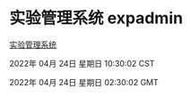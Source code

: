 # 实验管理系统 expadmin
[实验管理系统](http://59.174.24.91:56808/expadmin-782313d2-e1b1-4ea7-932e-3a55e6a1a4d0/)

2022年 04月 24日 星期日 10:30:02 CST

2022年 04月 24日 星期日 02:30:02 GMT
